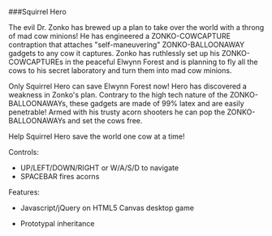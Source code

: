 ###Squirrel Hero

The evil Dr. Zonko has brewed up a plan to take over the world with a throng of mad cow minions! He has engineered a ZONKO-COWCAPTURE contraption that attaches "self-maneuvering" ZONKO-BALLOONAWAY gadgets to any cow it captures. Zonko has ruthlessly set up his ZONKO-COWCAPTUREs in the peaceful Elwynn Forest and is planning to fly all the cows to his secret laboratory and turn them into mad cow minions.

Only Squirrel Hero can save Elwynn Forest now! Hero has discovered a weakness in Zonko's plan. Contrary to the high tech nature of the ZONKO-BALLOONAWAYs, these gadgets are made of 99% latex and are easily penetrable! Armed with his trusty acorn shooters he can pop the ZONKO-BALLOONAWAYs and set the cows free.

Help Squirrel Hero save the world one cow at a time!

Controls:
 
* UP/LEFT/DOWN/RIGHT or W/A/S/D to navigate 
* SPACEBAR fires acorns

Features:

* Javascript/jQuery on HTML5 Canvas desktop game

* Prototypal inheritance